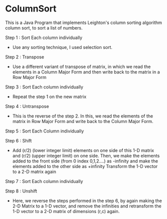 # ColumnSort
This is a Java Program that implements Leighton's column sorting algorithm column sort, to sort a list of numbers.

Step 1 : Sort Each column individually
- Use any sorting technique, I used selection sort.

Step 2 : Transpose
- Use a different variant of transpose of matrix, in which we read the elements in a Column Major Form and then write back to the matrix in a Row Major Form

Step 3 : Sort Each column individually
- Repeat the step 1 on the new matrix

Step 4 : Untranspose
- This is the reverse of the step 2. In this, we read the elements of the matrix in Row Major Form and write back to the Column Major Form.

Step 5 : Sort Each Column individually

Step 6 : Shift
- Add (r/2) (lower integer limit) elements on one side of this 1-D matrix and (r/2) (upper integer limit) on one side. Then, we make the elements added to the front side (from 0 index 0,1,2....) as -infinity and make the elements added to the other side as +infinity
Transform the 1-D vector to a 2-D matrix again

Step 7 : Sort Each column individually

Step 8 : Unshift
- Here, we reverse the steps performed in the step 6, by again making the 2-D Matrix to a 1-D vector, and remove the infinities and retransform the 1-D vector to a 2-D matrix of dimensions (r,c) again.



